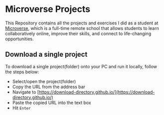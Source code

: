 # Microverse Projects

This Repository contains all the projects and exercises I did as a student at [Microverse](https://www.microverse.org/), which is a full-time remote school that allows students to learn collaboratively online, improve their skills, and connect to life-changing opportunities.


## Download a single project

To download a single project(folder) onto your PC and run it locally, follow the steps below:
- Select/open the project(folder)
- Copy the URL from the address bar
- Navigate to [https://download-directory.github.io/](https://download-directory.github.io/)
- Paste the copied URL into the text box
- Hit `Enter`
